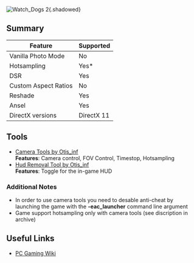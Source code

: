![Watch_Dogs 2](Images\wd2_header.png "Shot by random ork"){.shadowed}

## Summary

Feature | Supported
--|--
Vanilla Photo Mode | No
Hotsampling | Yes*
DSR | Yes
Custom Aspect Ratios | No
Reshade | Yes
Ansel | Yes
DirectX versions | DirectX 11
 
## Tools

* [Camera Tools by Otis_inf](https://github.com/FransBouma/InjectableGenericCameraSystem/releases/download/WD2_105/Watch_Dogs2_CameraTools_v105b.zip)  
**Features**: Camera control, FOV Control, Timestop, Hotsampling
* [Hud Removal Tool by Otis_inf](https://mega.nz/#!FQQShJyS!Ipg4CycflblD2LvZdlfQMgl29ptx_yqPX_HA03u5hoU)  
**Features**: Toggle for the in-game HUD


### Additional Notes

* In order to use camera tools you need to desable anti-cheat by launching the game with the **-eac_launcher** command line argument
* Game support hotsampling only with camera tools (see discription in archive)

## Useful Links

* [PC Gaming Wiki](https://pcgamingwiki.com/wiki/Watch_Dogs_2)
